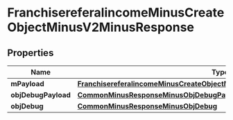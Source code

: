 
# FranchisereferalincomeMinusCreateObjectMinusV2MinusResponse

## Properties
Name | Type | Description | Notes
------------ | ------------- | ------------- | -------------
**mPayload** | [**FranchisereferalincomeMinusCreateObjectMinusV2MinusResponseMinusMPayload**](FranchisereferalincomeMinusCreateObjectMinusV2MinusResponseMinusMPayload.md) |  | 
**objDebugPayload** | [**CommonMinusResponseMinusObjDebugPayload**](CommonMinusResponseMinusObjDebugPayload.md) |  |  [optional]
**objDebug** | [**CommonMinusResponseMinusObjDebug**](CommonMinusResponseMinusObjDebug.md) |  |  [optional]



